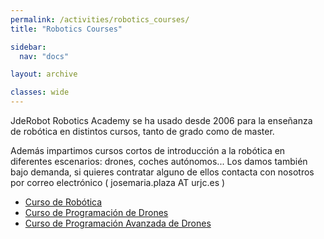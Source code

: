 ```yaml
---
permalink: /activities/robotics_courses/
title: "Robotics Courses"

sidebar:
  nav: "docs"

layout: archive

classes: wide
---
```


JdeRobot Robotics Academy se ha usado desde 2006 para la enseñanza de robótica en distintos cursos, tanto de grado como de master.

Además impartimos cursos cortos de introducción a la robótica en diferentes escenarios: drones, coches autónomos... Los damos también bajo demanda, si quieres contratar alguno de ellos contacta con nosotros por correo electrónico ( josemaria.plaza AT urjc.es )

- [Curso de Robótica](/activities/robotics_courses/robots)
- [Curso de Programación de Drones](/activities/robotics_courses/drones)
- [Curso de Programación Avanzada de Drones](/activities/robotics_courses/advanced_drones)